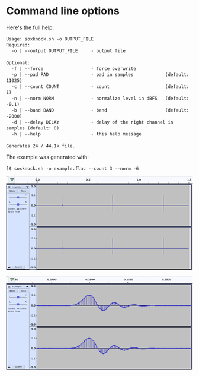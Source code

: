 # Command line options

Here's the full help:

    Usage: soxknock.sh -o OUTPUT_FILE
    Required:
      -o | --output OUTPUT_FILE     - output file

    Optional:
      -f | --force                  - force overwrite
      -p | --pad PAD                - pad in samples            (default: 11025)
      -c | --count COUNT            - count                     (default: 1)
      -n | --norm NORM              - normalize level in dBFS   (default: -0.1)
      -b | --band BAND              - band                      (default: -2000)
      -d | --delay DELAY            - delay of the right channel in samples (default: 0)
      -h | --help                   - this help message

    Generates 24 / 44.1k file.

The example was generated with:

    ]$ soxknock.sh -o example.flac --count 3 --norm -6

![example's waveform](example.png)

![example's waveform zoom](example.zoom.png)


